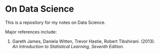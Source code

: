# On Data Science

This is a repository for my notes on Data Science.

Major references include:
1. Gareth James, Daniela Witten, Trevor Hastie, Robert Tibshirani. (2013). *An Introduction to Statistical Learning, Seventh Edition*.
